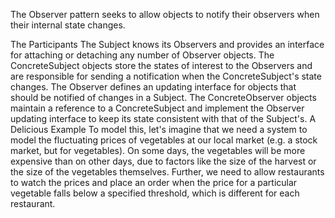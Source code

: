 ﻿The Observer pattern seeks to allow objects to notify their observers when their internal state changes.

The Participants
The Subject knows its Observers and provides an interface for attaching or detaching any number of Observer objects.
The ConcreteSubject objects store the states of interest to the Observers and are responsible for sending a notification when the ConcreteSubject's state changes.
The Observer defines an updating interface for objects that should be notified of changes in a Subject.
The ConcreteObserver objects maintain a reference to a ConcreteSubject and implement the Observer updating interface to keep its state consistent with that of the Subject's.
A Delicious Example
To model this, let's imagine that we need a system to model the fluctuating prices of vegetables at our local market (e.g. a stock market, but for vegetables). On some days, the vegetables will be more expensive than on other days, due to factors like the size of the harvest or the size of the vegetables themselves. Further, we need to allow restaurants to watch the prices and place an order when the price for a particular vegetable falls below a specified threshold, which is different for each restaurant.


